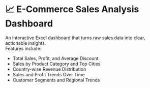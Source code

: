 # 📈 E-Commerce Sales Analysis Dashboard
An interactive Excel dashboard that turns raw sales data into clear, actionable insights.  
Features include:
- Total Sales, Profit, and Average Discount
- Sales by Product Category and Top Cities
- Country-wise Revenue Distribution
- Sales and Profit Trends Over Time
- Customer Segments and Regional Trends
